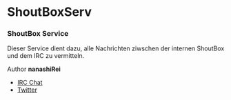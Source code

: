 # ShoutBoxServ
### ShoutBox Service

Dieser Service dient dazu, alle Nachrichten ziwschen der internen ShoutBox und dem IRC zu vermitteln.

Author **nanashiRei**

+   [IRC Chat](https://webchat.bakashimoe.me/?channels=ast4u-talk)
+   [Twitter](https://twitter.com/nanashiRei)
